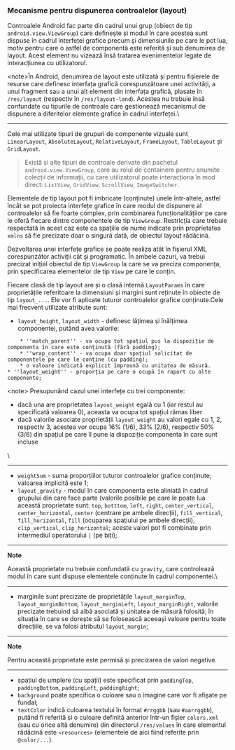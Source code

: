 ### Mecanisme pentru dispunerea controalelor (layout) 

Controalele Android fac parte din cadrul unui grup (obiect de tip
`android.view.ViewGroup`) care definește și modul în care acestea sunt
dispuse în cadrul interfeței grafice precum și dimensiunile pe care le
pot lua, motiv pentru care o astfel de componentă este referită și sub
denumirea de layout. Acest element nu vizează însă tratarea
evenimentelor legate de interacțiunea cu utilizatorul.

\<note>În Android, denumirea de layout este utilizată și pentru
fișierele de resurse care definesc interfața grafică corespunzătoare
unei activități, a unui fragment sau a unui alt element din interfața
grafică, plasate în `/res/layout` (respectiv în `/res/layout-land`).
Acestea nu trebuie însă confundate cu tipurile de controale care
gestionează mecanismul de dispunere a diferitelor elemente grafice în
cadrul interfeței.\

---

Cele mai utilizate tipuri de grupuri de componente vizuale sunt
`LinearLayout`, `AbsoluteLayout`, `RelativeLayout`, `FrameLayout`,
`TableLayout` și `GridLayout`.

>Există și alte tipuri de controale derivate din pachetul
`android.view.ViewGroup`, care au rolul de containere pentru anumite
colecții de informații, cu care utilizatorul poate interacționa în mod
direct: `ListView`, `GridView`, `ScrollView`, `ImageSwitcher`.

Elementele de tip layout pot fi imbricate (conținute) unele într-altele,
astfel încât se pot proiecta interfețe grafice în care modul de
dispunere al controalelor să fie foarte complex, prin combinarea
funcționalităților pe care le oferă fiecare dintre componentele de tip
`ViewGroup`. Restricția care trebuie respectată în acest caz este ca
spațiile de nume indicate prin proprietatea `xmlns` să fie precizate
doar o singură dată, de obiectul layout rădăcină.

Dezvoltarea unei interfețe grafice se poate realiza atât în fișierul XML
corespunzător activiții cât și programatic. În ambele cazuri, va trebui
precizat inițial obiectul de tip `ViewGroup` la care se va preciza
componența, prin specificarea elementelor de tip `View` pe care le
conțin.

Fiecare clasă de tip layout are și o clasă internă `LayoutParams` în
care proprietățile referitoare la dimensiuni și margini sunt reținute în
obiecte de tip `layout_...`. Ele vor fi aplicate tuturor controalelor
grafice conținute.Cele mai frecvent utilizate atribute sunt:

-   `layout_height`, `layout_width` - definesc lățimea și înălțimea
    componentei, putând avea valorile:

<!-- -->

        * ''match_parent'' - va ocupa tot spațiul pus la dispoziție de componenta în care este conținută (fără padding);
        * ''wrap_content'' - va ocupa doar spațiul solicitat de componentele pe care le conține (cu padding);
        * o valoare indicată explicit împreună cu unitatea de măsură.
    * ''layout_weight'' - proporția pe care o ocupă în raport cu alte componente;

\<note> Presupunând cazul unei interfețe cu trei componente:

-   dacă una are proprietatea `layout_weight` egală cu 1 (iar restul au
    specificată valoarea 0), aceasta va ocupa tot spațiul rămas liber
-   dacă valorile asociate proprietății `layout_weight` au valori egale
    cu 1, 2, respectiv 3, acestea vor ocupa 16% (1/6), 33% (2/6),
    respectiv 50% (3/6) din spațiul pe care îl pune la dispoziție
    componenta în care sunt incluse

\

---

-   `weightSum` - suma proporțiilor tuturor controalelor grafice
    conținute; valoarea implicită este 1;
-   `layout_gravity` - modul în care componenta este aliniată în cadrul
    grupului din care face parte (valorile posibile pe care le poate lua
    această proprietate sunt: `top`, `botttom`, `left`, `right`,
    `center_vertical`, `center_horizontal`, `center` (centrare pe ambele
    direcții), `fill_vertical`, `fill_horizontal`, `fill` (ocuparea
    spațiului pe ambele direcții), `clip_vertical`, `clip_horizontal`;
    aceste valori pot fi combinate prin intermediul operatorului `|` (pe
    biți);

---
**Note**

Această proprietate nu trebuie confundată cu `gravity`,
care controlează modul în care sunt dispuse elementele conținute în
cadrul componentei.\

---

-   marginile sunt precizate de proprietățile `layout_marginTop`,
    `layout_marginBottom`, `layout_marginLeft`, `layout_marginRight`,
    valorile precizate trebuind să aibă asociată și unitatea de măsură
    folosită; în situația în care se dorește să se folosească aceeași
    valoare pentru toate direcțiile, se va folosi atributul
    `layout_margin`;

---
**Note**

Pentru această proprietate este permisă și precizarea de
valori negative.

---

-   spațiul de umplere (cu spații) este specificat prin `paddingTop`,
    `paddingBottom`, `paddingLeft`, `paddingRight`;
-   `background` poate specifica o culoare sau o imagine care vor fi
    afișate pe fundal;
-   `textColor` indică culoarea textului în format `#rrggbb` (sau
    `#aarrggbb`), putând fi referită și o culoare definită anterior
    într-un fișier `colors.xml` (sau cu orice altă denumire) din
    directorul `/res/values` în care elementul rădăcină este
    `<resources>` (elementele de aici fiind referite prin `@color/...`).

